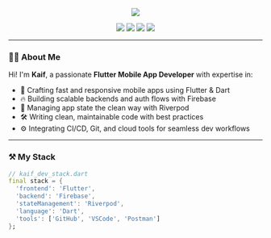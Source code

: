 <!-- Banner Image -->
<p align="center">
  <img src="https://capsule-render.vercel.app/api?type=waving&color=0e8bff&height=200&section=header&text=Hi%20There!%20I'm%20Kaif%20👋&fontSize=35&fontColor=ffffff" />
</p>

<p align="center">
  <img src="https://img.shields.io/badge/Flutter-02569B?style=for-the-badge&logo=flutter&logoColor=white"/>
  <img src="https://img.shields.io/badge/Dart-0175C2?style=for-the-badge&logo=dart&logoColor=white"/>
  <img src="https://img.shields.io/badge/Firebase-FFCA28?style=for-the-badge&logo=firebase&logoColor=black"/>
  <img src="https://img.shields.io/badge/Riverpod-0F172A?style=for-the-badge&logoColor=white"/>
</p>

---

### 👨‍💻 About Me

Hi! I'm **Kaif**, a passionate **Flutter Mobile App Developer** with expertise in:

- 🚀 Crafting fast and responsive mobile apps using Flutter & Dart  
- 🔥 Building scalable backends and auth flows with Firebase  
- 🧩 Managing app state the clean way with Riverpod  
- 🛠️ Writing clean, maintainable code with best practices  
- ⚙️ Integrating CI/CD, Git, and cloud tools for seamless dev workflows

---

### ⚒️ My Stack

```dart
// kaif_dev_stack.dart
final stack = {
  'frontend': 'Flutter',
  'backend': 'Firebase',
  'stateManagement': 'Riverpod',
  'language': 'Dart',
  'tools': ['GitHub', 'VSCode', 'Postman']
};

